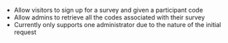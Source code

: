 - Allow visitors to sign up for a survey and given a participant code
- Allow admins to retrieve all the codes associated with their survey
- Currently only supports one administrator due to the nature of the initial request